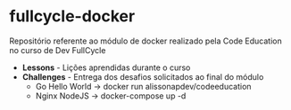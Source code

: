 # fullcycle-docker
Repositório referente ao módulo de docker realizado pela Code Education no curso de Dev FullCycle


- <b>Lessons</b> - Lições aprendidas durante o curso </br>
- <b>Challenges</b> - Entrega dos desafios solicitados ao final do módulo
  - Go Hello World -> docker run alissonapdev/codeeducation
  - Nginx NodeJS -> docker-compose up -d

